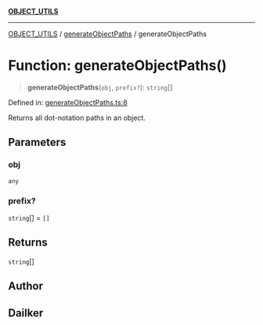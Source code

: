 [**OBJECT_UTILS**](../../README.md)

***

[OBJECT_UTILS](../../README.md) / [generateObjectPaths](../README.md) / generateObjectPaths

# Function: generateObjectPaths()

> **generateObjectPaths**(`obj`, `prefix?`): `string`[]

Defined in: [generateObjectPaths.ts:8](https://github.com/dailker/everyutil/blob/db1e809d4c097dd2ba5f952e07c115f09a518c6c/src/object/generateObjectPaths.ts#L8)

Returns all dot-notation paths in an object.

## Parameters

### obj

`any`

### prefix?

`string`[] = `[]`

## Returns

`string`[]

## Author

## Dailker
